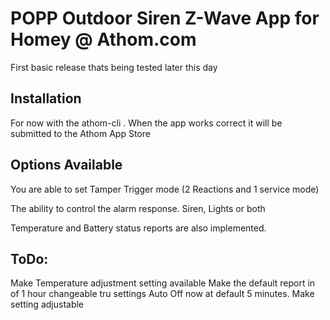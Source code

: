 # POPP Outdoor Siren Z-Wave App for Homey @ Athom.com
First basic release thats being tested later this day

## Installation

For now with the athom-cli . When the app works correct it will be submitted to the Athom App Store

## Options Available

You are able to set Tamper Trigger mode (2 Reactions and 1 service mode)

The ability to control the alarm response. Siren, Lights or both

Temperature and Battery status reports are also implemented.

## ToDo:

Make Temperature adjustment setting available
Make the default report in of 1 hour changeable tru settings
Auto Off now at default 5 minutes. Make setting adjustable
